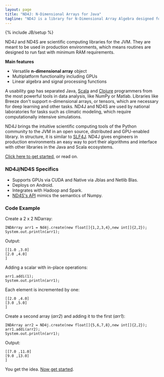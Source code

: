 ```yaml
---
layout: page
title: "ND4J: N-Dimensional Arrays for Java"
tagline: "ND4J is a library for N-Dimensional Array Algebra designed for production environments"
---
```

{% include JB/setup %}

ND4J and ND4S are scientific computing libraries for the JVM. They are meant to be used in production environments, which means routines are designed to run fast with minimum RAM requirements. 

**Main features**

* Versatile **n-dimensional array** object
* Multiplatform functionality including GPUs
* Linear algebra and signal processing functions

A usability gap has separated Java, [Scala](http://nd4j.org/scala.html) and [Clojure](https://github.com/whilo/clj-nd4j) programmers from the most powerful tools in data analysis, like NumPy or Matlab. Libraries like Breeze don't support n-dimensional arrays, or tensors, which are necessary for deep learning and other tasks. ND4J and ND4S are used by national laboratories for tasks such as climatic modeling, which require computationally intensive simulations.  

ND4J brings the intuitive scientific computing tools of the Python community to the JVM in an open source, distributed and GPU-enabled library. In structure, it is similar to [SLF4J](http://www.slf4j.org/). ND4J gives engineers in production environments an easy way to port their algorithms and interface with other libraries in the Java and Scala ecosystems. 

[Click here to get started](getstarted.html), or read on. 

### ND4J/ND4S Specifics

* Supports GPUs via CUDA and Native via Jblas and Netlib Blas.
* Deploys on Android.
* Integrates with Hadoop and Spark.
* [ND4S's API](https://github.com/deeplearning4j/nd4s) mimics the semantics of Numpy.

### Code Example

Create a 2 x 2 NDarray:

    INDArray arr1 = Nd4j.create(new float[]{1,2,3,4},new int[]{2,2});
    System.out.println(arr1);

Output:

    [[1.0 ,3.0]
    [2.0 ,4.0]
    ]

Adding a scalar with in-place operations:

    arr1.addi(1);
    System.out.println(arr1);

Each element is incremented by one:

    [[2.0 ,4.0]
    [3.0 ,5.0]
    ]

Create a second array (_arr2_) and adding it to the first (_arr1_):

    INDArray arr2 = ND4j.create(new float[]{5,6,7,8},new int[]{2,2});
    arr1.addi(arr2);
    System.out.println(arr1);

Output:

    [[7.0 ,11.0]
    [9.0 ,13.0]
    ]

You get the idea. [Now get started](getstarted.html).
